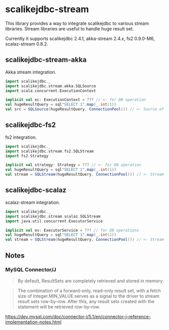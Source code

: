 # scalikejdbc-stream

This library provides a way to integrate scalikejdbc to various stream libraries.
Stream libraries are useful to handle huge result set.

Currently it supports scalikejdbc 2.4.1, akka-stream 2.4.x, fs2 0.9.0-M6, scalaz-stream 0.8.2.

## scalikejdbc-stream-akka

Akka stream integration.

```scala
import scalikejdbc._
import scalikejdbc.stream.akka.SQLSource
import scala.concurrent.ExecutionContext

implicit val ec: ExecutionContext = ??? // <- for DB operation
val hugeResultQuery = sql"SELECT 1".map(_.int(1))
val src = SQLSource(hugeResultQuery, ConnectionPool()) // <- Source of akka-stream
```

## scalikejdbc-fs2

fs2 integration.

```scala
import scalikejdbc._
import scalikejdbc.stream.fs2.SQLStream
import fs2.Strategy

implicit val strategy: Strategy = ??? // <- for DB operation
val hugeResultQuery = sql"SELECT 1".map(_.int(1))
val stream = SQLStream(hugeResultQuery, ConnectionPool()) // <- Stream of fs2
```

## scalikejdbc-scalaz

scalaz-stream integration.

```scala
import scalikejdbc._
import scalikejdbc.stream.scalaz.SQLStream
import java.util.concurrent.ExecutorService

implicit val es: ExecutorService = ??? // for DB operations
val hugeResultQuery = sql"SELECT 1".map(_.int(1))
val stream = SQLStream(hugeResultQuery, ConnectionPool()) // <- Stream of scalaz-stream
```

## Notes

### MySQL Connector/J


> By default, ResultSets are completely retrieved and stored in memory.

> The combination of a forward-only, read-only result set, with a fetch size of Integer.MIN_VALUE serves as a signal to the driver to stream result sets row-by-row. After this, any result sets created with the statement will be retrieved row-by-row.

https://dev.mysql.com/doc/connector-j/5.1/en/connector-j-reference-implementation-notes.html